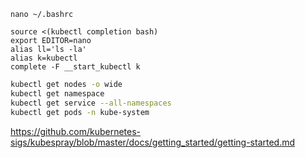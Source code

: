 ```
nano ~/.bashrc

source <(kubectl completion bash)
export EDITOR=nano
alias ll='ls -la'
alias k=kubectl
complete -F __start_kubectl k
```

```bash
kubectl get nodes -o wide
kubectl get namespace
kubectl get service --all-namespaces
kubectl get pods -n kube-system
```

https://github.com/kubernetes-sigs/kubespray/blob/master/docs/getting_started/getting-started.md
